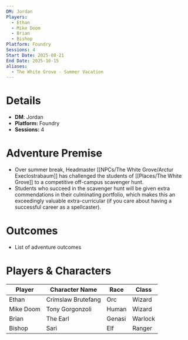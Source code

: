 ```yaml
---
DM: Jordan
Players:
  - Ethan
  - Mike Doom
  - Brian
  - Bishop
Platform: Foundry
Sessions: 4
Start Date: 2025-08-21
End Date: 2025-10-15
aliases:
  - The White Grove - Summer Vacation
---
```

# Details
- **DM**: Jordan
- **Platform:** Foundry
- **Sessions:** 4

# Adventure Premise
- Over summer break, Headmaster [[NPCs/The White Grove/Arctur Execlostrabaum]] has challenged the students of [[Places/The White Grove]] to a competitive off-campus scavenger hunt.
- Students who succeed in the scavenger hunt will be given extra commendations in their culminating portfolio, which makes this an exceedingly valuable extra-curricular (if you care about having a successful career as a spellcaster).

# Outcomes
- List of adventure outcomes

# Players & Characters
| Player              | Character Name     | Race   | Class   |
| ------------------- | ------------------ | ------ | ------- |
| Ethan | Crimslaw Brutefang | Orc    | Wizard  |
| Mike Doom | Tony Gorgonzoli    | Human  | Wizard  |
| Brian | The Earl           | Genasi | Warlock |
| Bishop | Sari               | Elf    | Ranger  |
